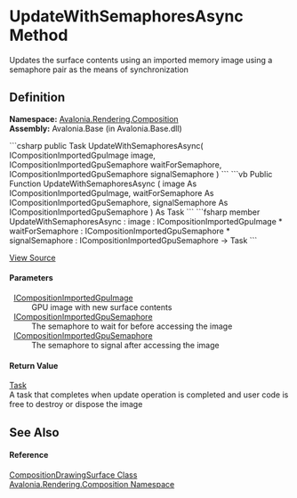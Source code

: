 # UpdateWithSemaphoresAsync Method


Updates the surface contents using an imported memory image using a semaphore pair as the means of synchronization



## Definition
**Namespace:** <a href="N_Avalonia_Rendering_Composition">Avalonia.Rendering.Composition</a>  
**Assembly:** Avalonia.Base (in Avalonia.Base.dll)

<Tabs groupId="api-code-preview">
<TabItem value="csharp" label="C#">
```csharp
public Task UpdateWithSemaphoresAsync(
	ICompositionImportedGpuImage image,
	ICompositionImportedGpuSemaphore waitForSemaphore,
	ICompositionImportedGpuSemaphore signalSemaphore
)
```
</TabItem>
<TabItem value="vb" label="VB">
```vb
Public Function UpdateWithSemaphoresAsync ( 
	image As ICompositionImportedGpuImage,
	waitForSemaphore As ICompositionImportedGpuSemaphore,
	signalSemaphore As ICompositionImportedGpuSemaphore
) As Task
```
</TabItem>
<TabItem value="fsharp" label="F#">
```fsharp
member UpdateWithSemaphoresAsync : 
        image : ICompositionImportedGpuImage * 
        waitForSemaphore : ICompositionImportedGpuSemaphore * 
        signalSemaphore : ICompositionImportedGpuSemaphore -> Task 
```
</TabItem>
</Tabs>



<a href="https://github.com/AvaloniaUI/Avalonia/tree/master/src/Avalonia.Base/Rendering/Composition/CompositionDrawingSurface.cs#L39" title="View the source code">View Source</a>



#### Parameters
<dl><dt>  <a href="T_Avalonia_Rendering_Composition_ICompositionImportedGpuImage">ICompositionImportedGpuImage</a></dt><dd>GPU image with new surface contents</dd><dt>  <a href="T_Avalonia_Rendering_Composition_ICompositionImportedGpuSemaphore">ICompositionImportedGpuSemaphore</a></dt><dd>The semaphore to wait for before accessing the image</dd><dt>  <a href="T_Avalonia_Rendering_Composition_ICompositionImportedGpuSemaphore">ICompositionImportedGpuSemaphore</a></dt><dd>The semaphore to signal after accessing the image</dd></dl>

#### Return Value
<a href="https://learn.microsoft.com/dotnet/api/system.threading.tasks.task" target="_blank" rel="noopener noreferrer">Task</a>  
A task that completes when update operation is completed and user code is free to destroy or dispose the image

## See Also


#### Reference
<a href="T_Avalonia_Rendering_Composition_CompositionDrawingSurface">CompositionDrawingSurface Class</a>  
<a href="N_Avalonia_Rendering_Composition">Avalonia.Rendering.Composition Namespace</a>  

